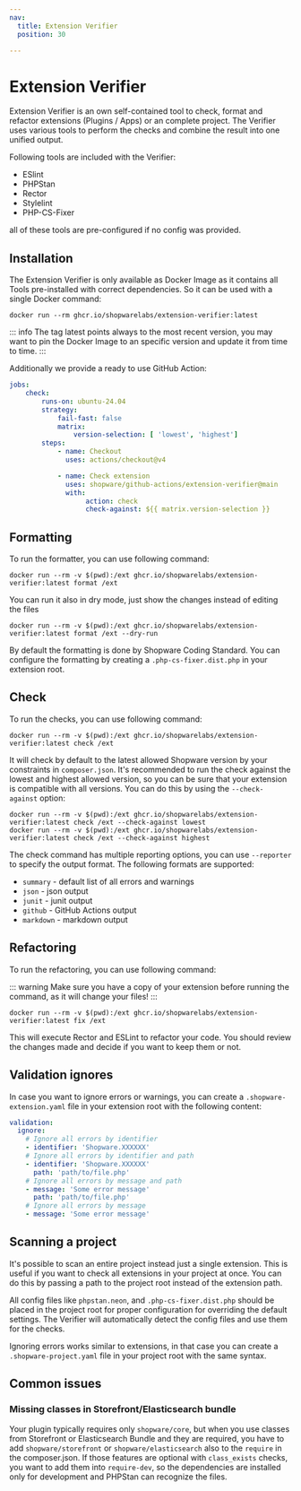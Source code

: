 ```yaml
---
nav:
  title: Extension Verifier
  position: 30

---
```


# Extension Verifier

Extension Verifier is an own self-contained tool to check, format and refactor extensions (Plugins / Apps) or an complete project. The Verifier uses various tools to perform the checks and combine the result into one unified output.

Following tools are included with the Verifier:

- ESlint
- PHPStan
- Rector
- Stylelint
- PHP-CS-Fixer

all of these tools are pre-configured if no config was provided.

## Installation

The Extension Verifier is only available as Docker Image as it contains all Tools pre-installed with correct dependencies. So it can be used with a single Docker command:

```shell
docker run --rm ghcr.io/shopwarelabs/extension-verifier:latest
```

::: info
The tag latest points always to the most recent version, you may want to pin the Docker Image to an specific version and update it from time to time.
:::

Additionally we provide a ready to use GitHub Action:

```yaml
jobs:
    check:
        runs-on: ubuntu-24.04
        strategy:
            fail-fast: false
            matrix:
                version-selection: [ 'lowest', 'highest']
        steps:
            - name: Checkout
              uses: actions/checkout@v4

            - name: Check extension
              uses: shopware/github-actions/extension-verifier@main
              with:
                   action: check
                   check-against: ${{ matrix.version-selection }}
```

## Formatting

To run the formatter, you can use following command:

```shell
docker run --rm -v $(pwd):/ext ghcr.io/shopwarelabs/extension-verifier:latest format /ext
```

You can run it also in dry mode, just show the changes instead of editing the files

```shell
docker run --rm -v $(pwd):/ext ghcr.io/shopwarelabs/extension-verifier:latest format /ext --dry-run
```

By default the formatting is done by Shopware Coding Standard. You can configure the formatting by creating a `.php-cs-fixer.dist.php` in your extension root.

## Check

To run the checks, you can use following command:

```shell
docker run --rm -v $(pwd):/ext ghcr.io/shopwarelabs/extension-verifier:latest check /ext
```

It will check by default to the latest allowed Shopware version by your constraints in `composer.json`. It's recommended to run the check against the lowest and highest allowed version, so you can be sure that your extension is compatible with all versions. You can do this by using the `--check-against` option:

```shell
docker run --rm -v $(pwd):/ext ghcr.io/shopwarelabs/extension-verifier:latest check /ext --check-against lowest
docker run --rm -v $(pwd):/ext ghcr.io/shopwarelabs/extension-verifier:latest check /ext --check-against highest
```

The check command has multiple reporting options, you can use `--reporter` to specify the output format. The following formats are supported:

- `summary` - default list of all errors and warnings
- `json` - json output
- `junit` - junit output
- `github` - GitHub Actions output
- `markdown` - markdown output

## Refactoring

To run the refactoring, you can use following command:

::: warning
Make sure you have a copy of your extension before running the command, as it will change your files!
:::

```shell
docker run --rm -v $(pwd):/ext ghcr.io/shopwarelabs/extension-verifier:latest fix /ext
```

This will execute Rector and ESLint to refactor your code. You should review the changes made and decide if you want to keep them or not.

## Validation ignores

In case you want to ignore errors or warnings, you can create a `.shopware-extension.yaml` file in your extension root with the following content:

```yaml
validation:
  ignore:
    # Ignore all errors by identifier
    - identifier: 'Shopware.XXXXXX'
    # Ignore all errors by identifier and path
    - identifier: 'Shopware.XXXXXX'
      path: 'path/to/file.php'
    # Ignore all errors by message and path
    - message: 'Some error message'
      path: 'path/to/file.php'
    # Ignore all errors by message
    - message: 'Some error message'
```

## Scanning a project

It's possible to scan an entire project instead just a single extension. This is useful if you want to check all extensions in your project at once. You can do this by passing a path to the project root instead of the extension path.

All config files like `phpstan.neon`, and `.php-cs-fixer.dist.php` should be placed in the project root for proper configuration for overriding the default settings. The Verifier will automatically detect the config files and use them for the checks.

Ignoring errors works similar to extensions, in that case you can create a `.shopware-project.yaml` file in your project root with the same syntax.

## Common issues

### Missing classes in Storefront/Elasticsearch bundle

Your plugin typically requires only `shopware/core`, but when you use classes from Storefront or Elasticsearch Bundle and they are required, you have to add `shopware/storefront` or `shopware/elasticsearch` also to the `require` in the composer.json. If those features are optional with `class_exists` checks, you want to add them into `require-dev`, so the dependencies are installed only for development and PHPStan can recognize the files.
